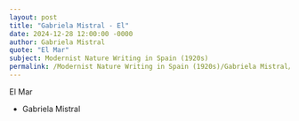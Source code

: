 ```yaml
---
layout: post
title: "Gabriela Mistral - El"
date: 2024-12-28 12:00:00 -0000
author: Gabriela Mistral
quote: "El Mar"
subject: Modernist Nature Writing in Spain (1920s)
permalink: /Modernist Nature Writing in Spain (1920s)/Gabriela Mistral/Gabriela Mistral - El
---
```


El Mar

- Gabriela Mistral
